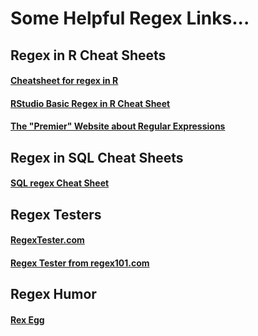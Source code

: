 # Some Helpful Regex Links...

## Regex in R Cheat Sheets

#### [Cheatsheet for regex in R](https://hypebright.nl/index.php/en/2020/05/25/ultimate-cheatsheet-for-regex-in-r-2/)

#### [RStudio Basic Regex in R Cheat Sheet](https://github.com/rstudio/cheatsheets/blob/main/regex.pdf)

#### [The "Premier" Website about Regular Expressions](https://www.regular-expressions.info/)

## Regex in SQL Cheat Sheets

#### [SQL regex Cheat Sheet](https://github.com/betsyCC/OAREDA_Syntax_Library/blob/main/Regex/regular-expressions-in%20SQL%20cheat-sheet.pdf)

## Regex Testers

#### [RegexTester.com](https://www.regextester.com/93568)

#### [Regex Tester from regex101.com](https://regex101.com/)

## Regex Humor

#### [Rex Egg](http://www.rexegg.com/regex-humor.html)